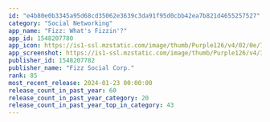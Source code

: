 ```yaml
---
id: "e4b80e0b3345a95d68cd35062e3639c3da91f95d0cbb42ea7b821d4655257527"
category: "Social Networking"
app_name: "Fizz: What's Fizzin'?"
app_id: 1548207780
app_icon: https://is1-ssl.mzstatic.com/image/thumb/Purple126/v4/02/0e/78/020e786c-5c29-9804-908b-91a3b8103abc/AppIcon-0-0-1x_U007emarketing-0-10-0-85-220.png/1024x1024bb.png
app_screenshot: https://is1-ssl.mzstatic.com/image/thumb/Purple126/v4/3a/96/4d/3a964d62-afc8-7f7c-fdc4-3fc5c549dab9/824985dd-f202-43dc-8b7a-b7e43ee99c92_Fizz_AppPreview_1242x2688_1.png/1242x2688bb.png
publisher_id: 1548207782
publisher_name: "Fizz Social Corp."
rank: 85
most_recent_release: 2024-01-23 00:00:00
release_count_in_past_year: 60
release_count_in_past_year_category: 20
release_count_in_past_year_top_in_category: 43
---
```

